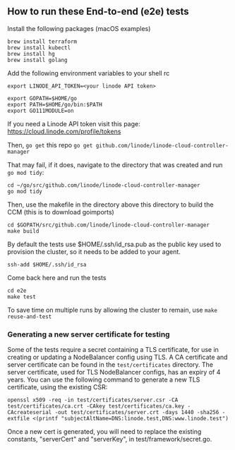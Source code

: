 ## How to run these End-to-end (e2e) tests

Install the following packages (macOS examples)

```
brew install terraform
brew install kubectl
brew install hg
brew install golang
```

Add the following environment variables to your shell rc

```
export LINODE_API_TOKEN=<your linode API token>

export GOPATH=$HOME/go
export PATH=$HOME/go/bin:$PATH
export GO111MODULE=on 
```

If you need a Linode API token visit this page:
https://cloud.linode.com/profile/tokens

Then, `go get` this repo
`go get github.com/linode/linode-cloud-controller-manager`

That may fail, if it does, navigate to the directory that was created and run `go mod tidy`:

```
cd ~/go/src/github.com/linode/linode-cloud-controller-manager
go mod tidy
```

Then, use the makefile in the directory above this directory to build the CCM (this is to download goimports)

```
cd $GOPATH/src/github.com/linode/linode-cloud-controller-manager
make build
```

By default the tests use $HOME/.ssh/id\_rsa.pub as the public key used to provision the cluster, so it needs to be added to your agent.

```
ssh-add $HOME/.ssh/id_rsa
```

Come back here and run the tests

```
cd e2e
make test
```

To save time on multiple runs by allowing the cluster to remain, use `make reuse-and-test`

### Generating a new server certificate for testing

Some of the tests require a secret containing a TLS certificate, for use in creating or updating a NodeBalancer config using TLS. A CA certificate and server certificate can be found in the `test/certificates` directory. The server certificate, used for TLS NodeBalancer configs, has an expiry of 4 years. You can use the following command to generate a new TLS certificate, using the existing CSR:

```
openssl x509 -req -in test/certificates/server.csr -CA test/certificates/ca.crt -CAkey test/certificates/ca.key -CAcreateserial -out test/certificates/server.crt -days 1440 -sha256 -extfile <(printf "subjectAltName=DNS:linode.test,DNS:www.linode.test")
```
Once a new cert is generated, you will need to replace the existing constants, "serverCert" and "serverKey", in test/framework/secret.go.
